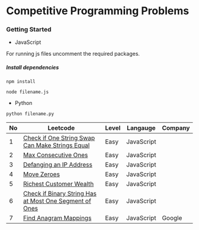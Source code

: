 # Competitive Programming Problems

### Getting Started 
* JavaScript

For running js files uncomment the required packages.

##### Install dependencies

`npm install`

`node filename.js`

* Python

`python filename.py`



| No | Leetcode                                                                                                                                        | Level | Langauge   | Company |
|----|-------------------------------------------------------------------------------------------------------------------------------------------------|-------|------------|---------|
| 1  | [Check if One String Swap Can Make Strings Equal](https://leetcode.com/problems/check-if-one-string-swap-can-make-strings-equal/)               | Easy  | JavaScript |         |
| 2  | [Max Consecutive Ones](https://leetcode.com/problems/max-consecutive-ones/)                                                                     | Easy  | JavaScript |         |
| 3  | [Defanging an IP Address](https://leetcode.com/problems/defanging-an-ip-address/)                                                               | Easy  | JavaScript |         |
| 4  | [Move Zeroes](https://leetcode.com/problems/move-zeroes/)                                                                                       | Easy  | JavaScript |         |
| 5  | [Richest Customer Wealth](https://leetcode.com/problems/richest-customer-wealth/)                                                               | Easy  | JavaScript |         |
| 6  | [Check if Binary String Has at Most One Segment of Ones](https://leetcode.com/problems/check-if-binary-string-has-at-most-one-segment-of-ones/) | Easy  | JavaScript |         |
| 7  | [Find Anagram Mappings](https://heip.github.io/LeetCodePremium/problems/find-anagram-mappings.html)                                             | Easy  | JavaScript | Google  |
